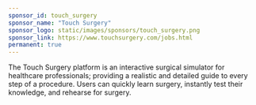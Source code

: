 ```yaml
---
sponsor_id: touch_surgery
sponsor_name: "Touch Surgery"
sponsor_logo: static/images/sponsors/touch_surgery.png
sponsor_link: https://www.touchsurgery.com/jobs.html
permanent: true
---
```

 The Touch Surgery platform is an interactive surgical simulator for healthcare professionals; providing a realistic and detailed guide to every step of a procedure. Users can quickly learn surgery, instantly test their knowledge, and rehearse for surgery.